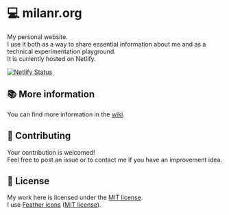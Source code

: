 # 💻 milanr.org

My personal website.  
I use it both as a way to share essential information about me and as a technical experimentation playground.  
It is currently hosted on Netlify.

[![Netlify Status](https://api.netlify.com/api/v1/badges/d4127704-137f-445a-bfe6-75ff103e8d35/deploy-status)](https://app.netlify.com/sites/milanrodriguezorg/deploys)

## 📚 More information

You can find more information in the [wiki](https://github.com/milanrodriguez/milanr.org/wiki).

## 🤝 Contributing

Your contribution is welcomed!  
Feel free to post an issue or to contact me if you have an improvement idea.

## 📘 License

My work here is licensed under the [MIT license](https://github.com/milanrodriguez/milanr.org/blob/master/LICENSE).  
I use [Feather icons](https://feathericons.com/) ([MIT license](https://github.com/feathericons/feather/blob/master/LICENSE)).
